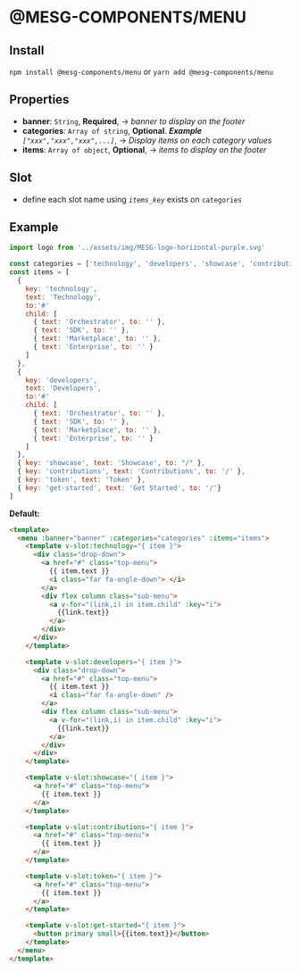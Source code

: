 # @MESG-COMPONENTS/MENU

## Install

`npm install @mesg-components/menu` or `yarn add @mesg-components/menu`

## Properties

- **banner**: `String`, **Required**, -> _banner to display on the footer_
- **categories**: `Array of string`, **Optional**. _**Example** `["xxx","xxx","xxx",...]`_, -> _Display items on each category values_
- **items**: `Array of object`, **Optional**, -> _items to display on the footer_

## Slot

- define each slot name using _`items_key`_ exists on `categories`

## Example

```js
import logo from '../assets/img/MESG-logo-horizontal-purple.svg'

const categories = ['technology', 'developers', 'showcase', 'contributions', 'token', 'get-started']
const items = [
  {
    key: 'technology',
    text: 'Technology',
    to:'#'
    child: [
      { text: 'Orchestrator', to: '' },
      { text: 'SDK', to: '' },
      { text: 'Marketplace', to: '' },
      { text: 'Enterprise', to: '' }
    ]
  },
  {
    key: 'developers',
    text: 'Developers',
    to:'#'
    child: [
      { text: 'Orchestrator', to: '' },
      { text: 'SDK', to: '' },
      { text: 'Marketplace', to: '' },
      { text: 'Enterprise', to: '' }
    ]
  },
  { key: 'showcase', text: 'Showcase', to: "/" },
  { key: 'contributions', text: 'Contributions', to: '/' },
  { key: 'token', text: 'Token' },
  { key: 'get-started', text: 'Get Started', to: '/'}
]
```

**Default:**

```html
<template>
  <menu :banner="banner" :categories="categories" :items="items">
    <template v-slot:technology="{ item }">
      <div class="drop-down">
        <a href="#" class="top-menu">
          {{ item.text }}
          <i class="far fa-angle-down"> </i>
        </a>
        <div flex column class="sub-menu">
          <a v-for="(link,i) in item.child" :key="i">
            {{link.text}}
          </a>
        </div>
      </div>
    </template>

    <template v-slot:developers="{ item }">
      <div class="drop-down">
        <a href="#" class="top-menu">
          {{ item.text }}
          <i class="far fa-angle-down" />
        </a>
        <div flex column class="sub-menu">
          <a v-for="(link,i) in item.child" :key="i">
            {{link.text}}
          </a>
        </div>
      </div>
    </template>

    <template v-slot:showcase="{ item }">
      <a href="#" class="top-menu">
        {{ item.text }}
      </a>
    </template>

    <template v-slot:contributions="{ item }">
      <a href="#" class="top-menu">
        {{ item.text }}
      </a>
    </template>

    <template v-slot:token="{ item }">
      <a href="#" class="top-menu">
        {{ item.text }}
      </a>
    </template>

    <template v-slot:get-started="{ item }">
      <button primary small>{{item.text}}</button>
    </template>
  </menu>
</template>
```
